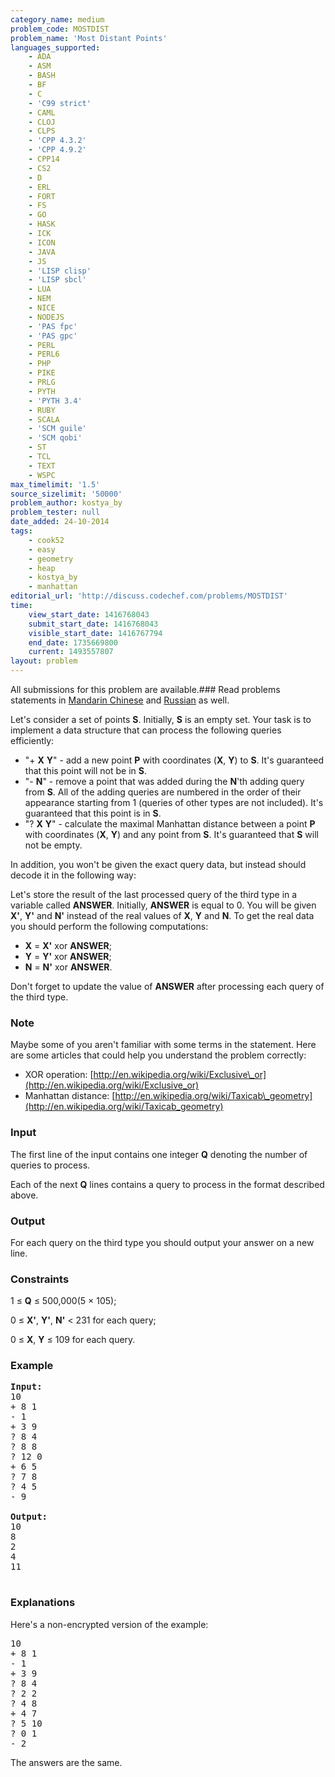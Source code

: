 ```yaml
---
category_name: medium
problem_code: MOSTDIST
problem_name: 'Most Distant Points'
languages_supported:
    - ADA
    - ASM
    - BASH
    - BF
    - C
    - 'C99 strict'
    - CAML
    - CLOJ
    - CLPS
    - 'CPP 4.3.2'
    - 'CPP 4.9.2'
    - CPP14
    - CS2
    - D
    - ERL
    - FORT
    - FS
    - GO
    - HASK
    - ICK
    - ICON
    - JAVA
    - JS
    - 'LISP clisp'
    - 'LISP sbcl'
    - LUA
    - NEM
    - NICE
    - NODEJS
    - 'PAS fpc'
    - 'PAS gpc'
    - PERL
    - PERL6
    - PHP
    - PIKE
    - PRLG
    - PYTH
    - 'PYTH 3.4'
    - RUBY
    - SCALA
    - 'SCM guile'
    - 'SCM qobi'
    - ST
    - TCL
    - TEXT
    - WSPC
max_timelimit: '1.5'
source_sizelimit: '50000'
problem_author: kostya_by
problem_tester: null
date_added: 24-10-2014
tags:
    - cook52
    - easy
    - geometry
    - heap
    - kostya_by
    - manhattan
editorial_url: 'http://discuss.codechef.com/problems/MOSTDIST'
time:
    view_start_date: 1416768043
    submit_start_date: 1416768043
    visible_start_date: 1416767794
    end_date: 1735669800
    current: 1493557807
layout: problem
---
```

All submissions for this problem are available.###  Read problems statements in [Mandarin Chinese](http://www.codechef.com/download/translated/COOK52/mandarin/MOSTDIST.pdf) and [Russian](http://www.codechef.com/download/translated/COOK52/russian/MOSTDIST.pdf) as well.

 Let's consider a set of points **S**. Initially, **S** is an empty set. Your task is to implement a data structure that can process the following queries efficiently:

- "+ **X** **Y**" - add a new point **P** with coordinates (**X**, **Y**) to **S**. It's guaranteed that this point will not be in **S**.
- "- **N**" - remove a point that was added during the **N**'th adding query from **S**. All of the adding queries are numbered in the order of their appearance starting from 1 (queries of other types are not included). It's guaranteed that this point is in **S**.
- "? **X** **Y**" - calculate the maximal Manhattan distance between a point **P** with coordinates (**X**, **Y**) and any point from **S**. It's guaranteed that **S** will not be empty.

 In addition, you won't be given the exact query data, but instead should decode it in the following way:

 Let's store the result of the last processed query of the third type in a variable called **ANSWER**. Initially, **ANSWER** is equal to 0. You will be given **X'**, **Y'** and **N'** instead of the real values of **X**, **Y** and **N**. To get the real data you should perform the following computations:

- **X** = **X'** xor **ANSWER**;
- **Y** = **Y'** xor **ANSWER**;
- **N** = **N'** xor **ANSWER**.

 Don't forget to update the value of **ANSWER** after processing each query of the third type.

### Note

 Maybe some of you aren't familiar with some terms in the statement. Here are some articles that could help you understand the problem correctly:

- XOR operation: [http://en.wikipedia.org/wiki/Exclusive\_or](http://en.wikipedia.org/wiki/Exclusive_or)
- Manhattan distance: [http://en.wikipedia.org/wiki/Taxicab\_geometry](http://en.wikipedia.org/wiki/Taxicab_geometry)

### Input

 The first line of the input contains one integer **Q** denoting the number of queries to process.

 Each of the next **Q** lines contains a query to process in the format described above.

### Output

 For each query on the third type you should output your answer on a new line.

### Constraints

1 ≤ **Q** ≤ 500,000(5 × 105);

0 ≤ **X'**, **Y'**, **N'** < 231 for each query;

0 ≤ **X**, **Y** ≤ 109 for each query.

### Example

<pre><b>Input:</b>
10
+ 8 1
- 1
+ 3 9
? 8 4
? 8 8
? 12 0
+ 6 5
? 7 8
? 4 5
- 9

<b>Output:</b>
10
8
2
4
11

</pre>
### Explanations

Here's a non-encrypted version of the example:

<pre>
10
+ 8 1
- 1
+ 3 9
? 8 4
? 2 2
? 4 8
+ 4 7
? 5 10
? 0 1
- 2
</pre>
The answers are the same.
